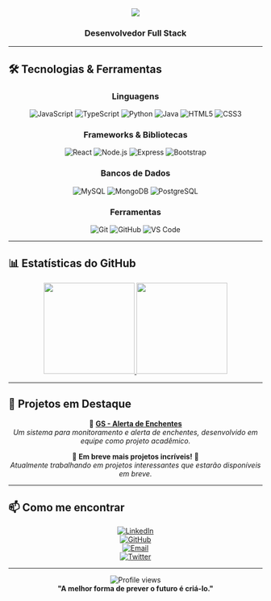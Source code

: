 <div align="center">
  <img src="https://readme-typing-svg.herokuapp.com/?font=Righteous&size=35&center=true&vCenter=true&width=500&height=70&duration=4000&lines=Olá!+👋;+Eu+sou+o+Gabriel+Freitas!;Bem-vindo+ao+meu+perfil!" />
</div>

<h3 align="center">Desenvolvedor Full Stack</h3>

---

## 🛠️ Tecnologias & Ferramentas

<div align="center">

### Linguagens
![JavaScript](https://img.shields.io/badge/-JavaScript-F7DF1E?style=for-the-badge&logo=javascript&logoColor=black)
![TypeScript](https://img.shields.io/badge/-TypeScript-3178C6?style=for-the-badge&logo=typescript&logoColor=white)
![Python](https://img.shields.io/badge/-Python-3776AB?style=for-the-badge&logo=python&logoColor=white)
![Java](https://img.shields.io/badge/-Java-ED8B00?style=for-the-badge&logo=java&logoColor=white)
![HTML5](https://img.shields.io/badge/-HTML5-E34F26?style=for-the-badge&logo=html5&logoColor=white)
![CSS3](https://img.shields.io/badge/-CSS3-1572B6?style=for-the-badge&logo=css3&logoColor=white)

### Frameworks & Bibliotecas
![React](https://img.shields.io/badge/-React-61DAFB?style=for-the-badge&logo=react&logoColor=black)
![Node.js](https://img.shields.io/badge/-Node.js-339933?style=for-the-badge&logo=node.js&logoColor=white)
![Express](https://img.shields.io/badge/-Express-000000?style=for-the-badge&logo=express&logoColor=white)
![Bootstrap](https://img.shields.io/badge/-Bootstrap-7952B3?style=for-the-badge&logo=bootstrap&logoColor=white)

### Bancos de Dados
![MySQL](https://img.shields.io/badge/-MySQL-4479A1?style=for-the-badge&logo=mysql&logoColor=white)
![MongoDB](https://img.shields.io/badge/-MongoDB-47A248?style=for-the-badge&logo=mongodb&logoColor=white)
![PostgreSQL](https://img.shields.io/badge/-PostgreSQL-336791?style=for-the-badge&logo=postgresql&logoColor=white)

### Ferramentas
![Git](https://img.shields.io/badge/-Git-F05032?style=for-the-badge&logo=git&logoColor=white)
![GitHub](https://img.shields.io/badge/-GitHub-181717?style=for-the-badge&logo=github&logoColor=white)
![VS Code](https://img.shields.io/badge/-VS%20Code-007ACC?style=for-the-badge&logo=visual-studio-code&logoColor=white)

</div>

---

## 📊 Estatísticas do GitHub
<div align="center">
  <a href="https://github.com/freitassync">
    <img height="180em" src="https://github-readme-stats.vercel.app/api?username=freitassync&show_icons=true&theme=holi&include_all_commits=true&count_private=true"/>
  </a>
  <a href="https://github.com/freitassync">
    <img height="180em" src="https://github-readme-stats.vercel.app/api/top-langs/?username=freitassync&layout=compact&langs_count=8&theme=holi"/>
  </a>
</div>

---

## 🎯 Projetos em Destaque

<div align="center">

🔹 [**GS - Alerta de Enchentes**](https://github.com/Freitassync/gs-alerta-enchentes)  
*Um sistema para monitoramento e alerta de enchentes, desenvolvido em equipe como projeto acadêmico.*

🚧 **Em breve mais projetos incríveis!** 🚧  
*Atualmente trabalhando em projetos interessantes que estarão disponíveis em breve.*

</div>

---

## 📫 Como me encontrar

<div align="center">

[![LinkedIn](https://img.shields.io/badge/-LinkedIn-0077B5?style=for-the-badge&logo=linkedin&logoColor=white)](https://www.linkedin.com/in/gabriel-dsf)  
[![GitHub](https://img.shields.io/badge/-GitHub-181717?style=for-the-badge&logo=github&logoColor=white)](https://github.com/freitassync)  
[![Email](https://img.shields.io/badge/-Email-D14836?style=for-the-badge&logo=gmail&logoColor=white)](mailto:gabrielfreitas3010@outlook.com)  
[![Twitter](https://img.shields.io/badge/-Twitter-1DA1F2?style=for-the-badge&logo=x&logoColor=white)](https://x.com/Freitasbtw)  

</div>

---

<div align="center">
  <img src="https://komarev.com/ghpvc/?username=freitassync&style=for-the-badge&color=blue" alt="Profile views" />
</div>

<div align="center">
  <b>"A melhor forma de prever o futuro é criá-lo."</b>
</div>
